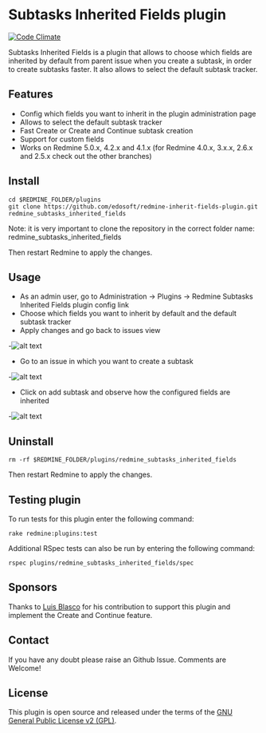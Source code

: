 # Subtasks Inherited Fields plugin
[![Code Climate](https://codeclimate.com/github/edosoft/redmine-inherit-fields-plugin.png)](https://codeclimate.com/github/edosoft/redmine-inherit-fields-plugin)

Subtasks Inherited Fields is a plugin that allows to choose which fields are inherited by default from parent issue when you create a subtask, in order to create subtasks faster. It also allows to select the default subtask tracker.

## Features

* Config which fields you want to inherit in the plugin administration page
* Allows to select the default subtask tracker
* Fast Create or Create and Continue subtask creation
* Support for custom fields
* Works on Redmine 5.0.x, 4.2.x and 4.1.x (for Redmine 4.0.x, 3.x.x, 2.6.x and 2.5.x check out the other branches)

## Install

```
cd $REDMINE_FOLDER/plugins
git clone https://github.com/edosoft/redmine-inherit-fields-plugin.git redmine_subtasks_inherited_fields
```
Note: it is very important to clone the repository in the correct folder name: redmine\_subtasks\_inherited\_fields

Then restart Redmine to apply the changes.
 
## Usage 

* As an admin user, go to Administration -> Plugins -> Redmine Subtasks Inherited Fields plugin config link
* Choose which fields you want to inherit by default and the default subtask tracker
* Apply changes and go back to issues view

-![alt text](http://i.imgur.com/72vkngQ.png)

* Go to an issue in which you want to create a subtask

-![alt text](http://i.imgur.com/6KPIyNq.png)

* Click on add subtask and observe how the configured fields are inherited

-![alt text](http://i.imgur.com/UwdP78K.png)

## Uninstall

```
rm -rf $REDMINE_FOLDER/plugins/redmine_subtasks_inherited_fields 
```
Then restart Redmine to apply the changes.

## Testing plugin

To run tests for this plugin enter the following command:

```
rake redmine:plugins:test 
```

Additional RSpec tests can also be run by entering the following command:

```
rspec plugins/redmine_subtasks_inherited_fields/spec
```

## Sponsors

Thanks to [Luis Blasco](http://www.luisblasco.com) for his contribution to support this plugin and implement the Create and Continue feature.

## Contact

If you have any doubt please raise an Github Issue. Comments are Welcome!

## License

This plugin is open source and released under the terms of the [GNU General Public License v2 (GPL)](http://www.gnu.org/licenses/old-licenses/gpl-2.0.html).

